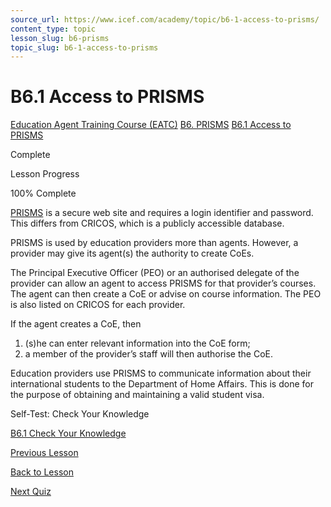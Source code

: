 ```yaml
---
source_url: https://www.icef.com/academy/topic/b6-1-access-to-prisms/
content_type: topic
lesson_slug: b6-prisms
topic_slug: b6-1-access-to-prisms
---
```


# B6.1 Access to PRISMS

[Education Agent Training Course (EATC)](https://www.icef.com/academy/courses/education-agent-training-course-eatc/) [B6. PRISMS](https://www.icef.com/academy/lessons/b6-prisms/) [B6.1 Access to PRISMS](https://www.icef.com/academy/topic/b6-1-access-to-prisms/)

Complete

Lesson Progress 

100% Complete 

[PRISMS](https://prisms.deewr.gov.au/) is a secure web site and requires a login identifier and password. This differs from CRICOS, which is a publicly accessible database.

PRISMS is used by education providers more than agents. However, a provider may give its agent(s) the authority to create CoEs.

The Principal Executive Officer (PEO) or an authorised delegate of the provider can allow an agent to access PRISMS for that provider’s courses. The agent can then create a CoE or advise on course information. The PEO is also listed on CRICOS for each provider.

If the agent creates a CoE, then

  1. (s)he can enter relevant information into the CoE form;
  2. a member of the provider’s staff will then authorise the CoE.



Education providers use PRISMS to communicate information about their international students to the Department of Home Affairs. This is done for the purpose of obtaining and maintaining a valid student visa.

Self-Test: Check Your Knowledge

[ B6.1 Check Your Knowledge ](https://www.icef.com/academy/quizzes/b6-1-check-your-knowledge/)

[ Previous Lesson ](https://www.icef.com/academy/lessons/b6-prisms/)

[Back to Lesson](https://www.icef.com/academy/lessons/b6-prisms/)

[ Next Quiz ](https://www.icef.com/academy/quizzes/b6-1-check-your-knowledge/)

